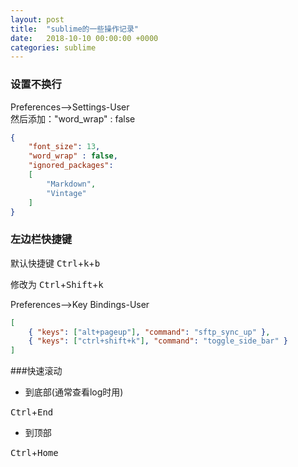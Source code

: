 ```yaml
---
layout: post
title:  "sublime的一些操作记录"
date:   2018-10-10 00:00:00 +0000
categories: sublime
---
```



### 设置不换行
Preferences-->Settings-User  
然后添加："word_wrap" : false

```json
{
    "font_size": 13,
    "word_wrap" : false,
    "ignored_packages":
    [
        "Markdown",
        "Vintage"
    ]
}
```

### 左边栏快捷键
默认快捷键 <kbd>Ctrl</kbd>+<kbd>k</kbd>+<kbd>b</kbd>

修改为 <kbd>Ctrl</kbd>+<kbd>Shift</kbd>+<kbd>k</kbd>

Preferences-->Key Bindings-User

```json
[
    { "keys": ["alt+pageup"], "command": "sftp_sync_up" },
    { "keys": ["ctrl+shift+k"], "command": "toggle_side_bar" }
]

```

###快速滚动

 - 到底部(通常查看log时用)

<kbd>Ctrl</kbd>+<kbd>End</kbd>

 - 到顶部

<kbd>Ctrl</kbd>+<kbd>Home</kbd>

